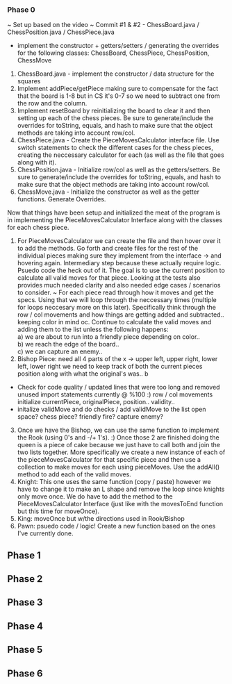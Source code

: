 ### Phase 0 
~ Set up based on the video ~
Commit #1 & #2 - ChessBoard.java / ChessPosition.java / ChessPiece.java
- implement the constructor + getters/setters / generating the overrides for the following classes: 
ChessBoard, ChessPiece, ChessPosition, ChessMove
1) ChessBoard.java - implement the constructor / data structure for the squares
2) Implement addPiece/getPiece making sure to compensate for the fact that the board is 1-8 but in 
CS it's 0-7 so we need to subtract one from the row and the column.
3) Implement resetBoard by reinitializing the board to clear it and then setting up each of the chess
pieces. Be sure to generate/include the overrides for toString, equals, and hash to make sure that the 
object methods are taking into account row/col.
4) ChessPiece.java - Create the PieceMovesCalculator interface file. Use switch statements to check the
different cases for the chess pieces, creating the neccessary calculator for each (as well as the
file that goes along with it). 
5) ChessPosition.java - Initialize row/col as well as the getters/setters. Be sure to generate/include the 
overrides for toString, equals, and hash to make sure that the object methods are taking into account row/col.
6) ChessMove.java - Initialize the constructor as well as the getter functions. Generate Overrides.

Now that things have been setup and initialized the meat of the program is in implementing the PieceMovesCalculator 
Interface along with the classes for each chess piece.

1) For PieceMovesCalculator we can create the file and then hover over it to add the methods. Go forth and create files
for the rest of the individual pieces making sure they implement from the interface -> and hovering again.
Intermediary step because these actually require logic. Psuedo code the heck out of it. The goal is to use the current 
position to calculate all valid moves for that piece. Looking at the tests also provides much needed clarity and also
needed edge cases / scenarios to consider. 
~ For each piece read through how it moves and get the specs. Using that we will loop through the neccessary times
(multiple for loops neccesary more on this later). Specifically think through the row / col movements and how things
are getting added and subtracted.. keeping color in mind oc. Continue to calculate the valid moves and adding them to 
the list unless the following happens:\
   a) we are about to run into a friendly piece depending on color..\
   b) we reach the edge of the board..\
   c) we can capture an enemy..
2) Bishop Piece: need all 4 parts of the x -> upper left, upper right, lower left, lower right
we need to keep track of both the current pieces position along with what the original's was.. b
* Check for code quality / updated lines that were too long and removed unused import statements currently @ %100 :)
row / col movements
initialize currentPiece, originalPiece, position..
validity..
* initalize validMove and do checks / add validMove to the list
open space? 
chess piece? 
friendly fire? 
capture enemy? 
3) Once we have the Bishop, we can use the same function to implement the Rook (using 0's and -/+ 1's). :) Once those 
2 are finished doing the queen is a piece of cake because we just have to call both and join the two lists together. 
More specifically we create a new instance of each of the pieceMovesCalculator for that specific piece and then use 
a collection to make moves for each using pieceMoves. Use the addAll() method to add each of the valid moves.
4) Knight: This one uses the same function (copy / paste) however we have to change it to make an L shape and remove the
loop since knights only move once. We do have to add the method to the PieceMovesCalculator Interface (just like with
the movesToEnd function but this time for moveOnce).
5) King: moveOnce but w/the directions used in Rook/Bishop
6) Pawn: psuedo code / logic! Create a new function based on the ones I've currently done. 

## Phase 1 

## Phase 2

## Phase 3

## Phase 4

## Phase 5

## Phase 6